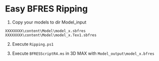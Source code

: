 # Easy BFRES Ripping

1. Copy your models to dir Model_input
```
XXXXXXXX\content\Model\model_x.sbfres
XXXXXXXX\content\Model\model_x.Tex1.sbfres
```

2. Execute `Ripping.ps1`

3. Execute `BFRESScriptR4.ms` in 3D MAX with `Model_output\model_x.bfres`